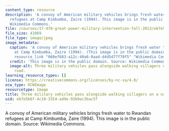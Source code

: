 ```yaml
---
content_type: resource
description: 'A convoy of American military vehicles brings fresh water to Rwandan
  refugees at Camp Kimbumba, Zaire (1994). This image is in the public domain. Source:
  Wikimedia Commons.'
file: /courses/17-478-great-power-military-intervention-fall-2013/eb7e5b6f4c103354ad9e93b9ac3bac5f_17-478f13-th.jpg
file_size: 41069
file_type: image/jpeg
image_metadata:
  caption: 'A convoy of American military vehicles brings fresh water to Rwandan refugees
    at Camp Kimbumba, Zaire (1994). (This image is in the public domain. Source: {{%
    resource_link "060ef683-a12c-40a6-9aad-d4d5d77f70f5" "Wikimedia Commons" %}}.)'
  credit: 'This image is in the public domain. Source: Wikimedia Commons.'
  image-alt: Three military vehicles pass alongside walking villagers on a narrow
    road.
learning_resource_types: []
license: https://creativecommons.org/licenses/by-nc-sa/4.0/
ocw_type: OCWImage
resourcetype: Image
title: Three military vehicles pass alongside walking villagers on a narrow road
uid: eb7e5b6f-4c10-3354-ad9e-93b9ac3bac5f
---
```

A convoy of American military vehicles brings fresh water to Rwandan refugees at Camp Kimbumba, Zaire (1994). This image is in the public domain. Source: Wikimedia Commons.